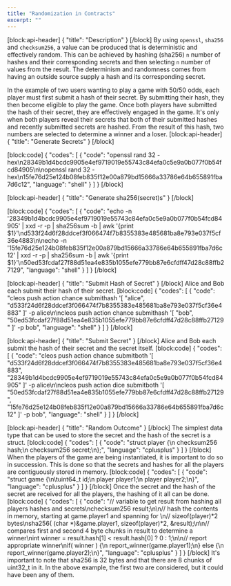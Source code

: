 ```yaml
---
title: "Randomization in Contracts"
excerpt: ""
---
```

[block:api-header]
{
  "title": "Description"
}
[/block]
By using `openssl`, `sha256` and `checksum256`, a value can be produced that is deterministic and effectively random. This can be achieved by hashing (sha256) `n` number of hashes and their corresponding secrets and then selecting `n` number of values from the result. The determinism and randomness comes from having an outside source supply a hash and its corresponding secret.

In the example of two users wanting to play a game with 50/50 odds, each player must first submit a hash of their secret. By submitting their hash, they then become eligible to play the game. Once both players have submitted the hash of their secret, they are effectively engaged in the game. It's only when both players reveal their secrets that both of their submitted hashes and recently submitted secrets are hashed. From the result of this hash, two numbers are selected to determine a winner and a loser.
[block:api-header]
{
  "title": "Generate Secrets"
}
[/block]

[block:code]
{
  "codes": [
    {
      "code": "openssl rand 32 -hex\n28349b1d4bcdc9905e4ef9719019e55743c84efa0c5e9a0b077f0b54fcd84905\n\nopenssl rand 32 -hex\n15fe76d25e124b08feb835f12e00a879bd15666a33786e64b655891fba7d6c12",
      "language": "shell"
    }
  ]
}
[/block]

[block:api-header]
{
  "title": "Generate sha256(secret)s"
}
[/block]

[block:code]
{
  "codes": [
    {
      "code": "echo -n '28349b1d4bcdc9905e4ef9719019e55743c84efa0c5e9a0b077f0b54fcd84905' | xxd -r -p | sha256sum -b | awk '{print $1}'\nd533f24d6f28ddcef3f066474f7b8355383e485681ba8e793e037f5cf36e4883\n\necho -n '15fe76d25e124b08feb835f12e00a879bd15666a33786e64b655891fba7d6c12' | xxd -r -p | sha256sum -b | awk '{print $1}'\n50ed53fcdaf27f88d51ea4e835b1055efe779bb87e6cfdff47d28c88ffb27129",
      "language": "shell"
    }
  ]
}
[/block]

[block:api-header]
{
  "title": "Submit Hash of Secret"
}
[/block]
Alice and Bob each submit their hash of their secret.
[block:code]
{
  "codes": [
    {
      "code": "cleos push action chance submithash '[ \"alice\", \"d533f24d6f28ddcef3f066474f7b8355383e485681ba8e793e037f5cf36e4883\" ]' -p alice\n\ncleos push action chance submithash '[ \"bob\", \"50ed53fcdaf27f88d51ea4e835b1055efe779bb87e6cfdff47d28c88ffb27129\" ]' -p bob",
      "language": "shell"
    }
  ]
}
[/block]

[block:api-header]
{
  "title": "Submit Secret"
}
[/block]
Alice and Bob each submit the hash of their secret and the secret itself.
[block:code]
{
  "codes": [
    {
      "code": "cleos push action chance submitboth '[ \"d533f24d6f28ddcef3f066474f7b8355383e485681ba8e793e037f5cf36e4883\", \"28349b1d4bcdc9905e4ef9719019e55743c84efa0c5e9a0b077f0b54fcd84905\" ]' -p alice\n\ncleos push action dice submitboth '[ \"50ed53fcdaf27f88d51ea4e835b1055efe779bb87e6cfdff47d28c88ffb27129\", \"15fe76d25e124b08feb835f12e00a879bd15666a33786e64b655891fba7d6c12\" ]' -p bob",
      "language": "shell"
    }
  ]
}
[/block]

[block:api-header]
{
  "title": "Random Outcome"
}
[/block]
The simplest data type that can be used to store the secret and the hash of the secret is a struct.
[block:code]
{
  "codes": [
    {
      "code": "struct player {\n  checksum256 hash;\n  checksum256 secret;\n};",
      "language": "cplusplus"
    }
  ]
}
[/block]
When the players of the game are being instantiated, it is important to do so in succession. This is done so that the secrets and hashes for all the players are contiguously stored in memory.
[block:code]
{
  "codes": [
    {
      "code": "struct game {\n\tuint64_t id;\n  player player1;\n  player player2;\n}",
      "language": "cplusplus"
    }
  ]
}
[/block]
Once the secret and the hash of the secret are received for all the players, the hashing of it all can be done.
[block:code]
{
  "codes": [
    {
      "code": "// variable to get result from hashing all players hashes and secrets\nchecksum256 result;\n\n// hash the contents in memory, starting at game.player1 and spanning for \n// sizeof(player)*2 bytes\nsha256( (char *)&game.player1, sizeof(player)*2, &result);\n\n// compares first and second 4 byte chunks in result to determine a winner\nint winner = result.hash[1] < result.hash[0] ? 0 : 1;\n\n// report appropriate winner\nif( winner ) {\n  report_winner(game.player1);\n} else {\n  report_winner(game.player2);\n}",
      "language": "cplusplus"
    }
  ]
}
[/block]
It's important to note that sha256 is 32 bytes and that there are 8 chunks of uint32_t in it. In the above example, the first two are considered, but it could have been any of them.